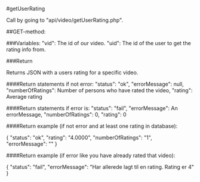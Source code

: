 #getUserRating

Call by going to "api/video/getUserRating.php".

##GET-method:

###Variables:
"vid": The id of our video.
"uid": The id of the user to get the rating info from.

###Return

Returns JSON with a users rating for a specific video.

####Return statements if not error:
"status": "ok",
"errorMessage": null,
"numberOfRatings": Number of persons who have rated the video,
"rating": Average rating

####Return statements if error is:
"status": "fail",
"errorMessage": An errorMessage,
"numberOfRatings": 0,
"rating": 0

####Return example (if not error and at least one rating in database):

{
    "status": "ok",
    "rating": "4.0000",
    "numberOfRatings": "1",
    "errorMessage": ""
}

####Return example (if error like you have already rated that video):

{
    "status": "fail",
    "errorMessage": "Har allerede lagt til en rating. Rating er 4"
}